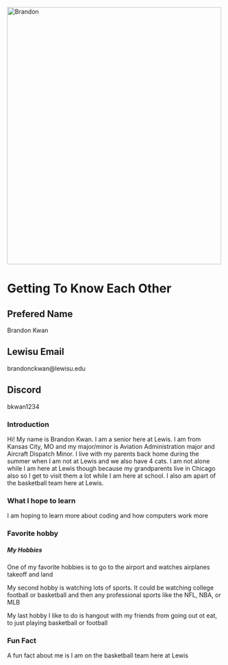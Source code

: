 <!DOCTYPE html>
<html>
<head> 
    <Link rel="stylesheet" href="me.css">
</head>
<body>
<img src="https://mail.google.com/mail/u/0?ui=2&ik=f8d3b56d21&attid=0.1&permmsgid=msg-a:r6321192338046398925&th=191cf4784eed61d8&view=fimg&fur=ip&sz=s0-l75-ft&attbid=ANGjdJ_0782MnTopeIv07p37lXtUeJW6dWKk5X8b7UDS1cgA783UPiEnad7SN-TsOj5c0EoKopr8kwAtlwBAKeP9twbwQzG4QXa_6mwaqfu6kvu49v5HDKX8ZY-WDmQ&disp=emb&realattid=9C15D300-E71C-4C50-B1B3-59FD8A3FC1B0" alt="Brandon" width="500" height="600">
<h1>Getting To Know Each Other</h1>
<div class="box-one">
    <h2>Prefered Name</h2>
        <p>Brandon Kwan</p>
    <h2>Lewisu Email</h2>
        <p>brandonckwan@lewisu.edu</p>
    <h2>Discord</h2>
        <p>bkwan1234</p>
</div>
<div class="box-two">
    <h3>Introduction</h3>
        <p>Hi! My name is Brandon Kwan. I am a senior here at Lewis. I am from Kansas City, MO and my major/minor is Aviation Administration major and Aircraft Dispatch Minor. I live with my parents back home during the summer when I am not at Lewis and we also have 4 cats. I am not alone while I am here at Lewis though because my grandparents live in Chicago also so I get to visit them a lot while I am here at school. I also am apart of the basketball team here at Lewis.</p>
    <h3>What I hope to learn</h3>
        <p>I am hoping to learn more about coding and how computers work more</p>
    <h3>Favorite hobby</h3>
        <h5>My Hobbies</h5>
        <p>One of my favorite hobbies is to go to the airport and watches airplanes takeoff and land</p>
        <p>My second hobby is watching lots of sports. It could be watching college football or basketball and then any professional sports like the NFL, NBA, or MLB</p>
        <p>My last hobby I like to do is hangout with my friends from going out ot eat, to just playing basketball or football</p>
    <h3>Fun Fact</h3>
        <p>A fun fact about me is I am on the basketball team here at Lewis</p>
